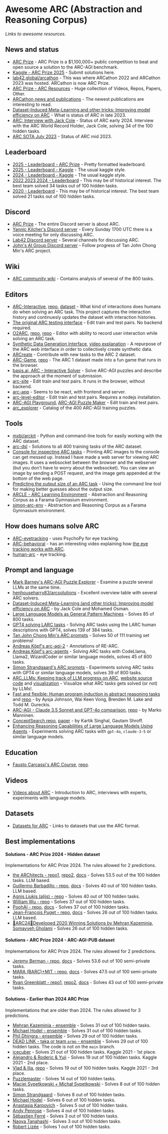 # Awesome ARC (Abstraction and Reasoning Corpus)

*Links to awesome resources.* 

## News and status

* [ARC Prize](https://arcprize.org/) - ARC Prize is a $1,100,000+ public competition to beat and open source a solution to the ARC-AGI benchmark.
* [Kaggle - ARC Prize 2025](https://www.kaggle.com/competitions/arc-prize-2025) - Submit solutions here.
* [lab42.global/arcathon](https://lab42.global/arcathon/) - This was where ARCathon 2022 and ARCathon 2023 was hosted. ARCathon is now ARC Prize.
* [ARC Prize - ARC Resources](https://docs.google.com/spreadsheets/d/1fR4cgjY1kNKN_dxiidBQbyT6Gv7_Ko7daKOjlYojwTY/edit?gid=658867951#gid=658867951) - Huge collection of Videos, Repos, Papers, Other.
* [ARCathon news and publications](https://lab42.global/arcathon/updates/) - The newest publications are interesting to read.
* [Dataset-Induced Meta-Learning and other tricks: Improving model efficiency on ARC](https://lab42.global/community-post-model-efficiency/) - What is status of ARC in late 2023.
* [ARC: Interview with Jack Cole](https://lab42.global/community-interview-jack-cole/) - Status of ARC early 2024. Interview with the ARC World Record Holder, Jack Cole, solving 34 of the 100 hidden tasks.
* [ARC SOTA July 2023](https://lab42.global/community-2023-july-arc-sota/) - Status of ARC mid 2023.

## Leaderboard

* [2025 - Leaderboard - ARC Prize](https://arcprize.org/leaderboard) - Pretty formatted leaderboard.
* [2025 - Leaderboard - Kaggle](https://www.kaggle.com/competitions/arc-prize-2025/leaderboard) - The usual kaggle style. 
* [2024 - Leaderboard - Kaggle](https://www.kaggle.com/competitions/arc-prize-2024/leaderboard) - The usual kaggle style. 
* [2022,2023,2024 - Leaderboard](https://lab42.global/arcathon/leaderboard/) - This may be of historical interest. The best team solved 34 tasks out of 100 hidden tasks. 
* [2020 - Leaderboard](https://www.kaggle.com/competitions/abstraction-and-reasoning-challenge/leaderboard) - This may be of historical interest. The best team solved 21 tasks out of 100 hidden tasks.

## Discord

* [ARC Prize](https://discord.gg/9b77dPAmcA) - The entire Discord server is about ARC.
* [Yannic Kilcher's Discord server](https://ykilcher.com/discord) - Every Sunday 1700 UTC there is a voice meeting for only discussing ARC.
* [Lab42 Discord server](https://discord.gg/waRCYPEc6C) - Several channels for discussing ARC.
* [John's AI Group Discord server](https://discord.gg/bzp87AHJy5) - Follow progress of Tan John Chong Min's ARC project.


## Wiki

* [ARC community wiki](https://github.com/arc-community/arc/wiki) - Contains analysis of several of the 800 tasks.


## Editors

* [ARC-Interactive](https://neoneye.github.io/arc/), [repo](https://github.com/neoneye/ARC-Interactive), [dataset](https://github.com/neoneye/ARC-Interactive-History-Dataset) - What kind of interactions does humans do when solving an ARC task. This project captures the interaction history and continuesly updates the dataset with interaction histories.
* [The original ARC testing interface](https://github.com/fchollet/ARC-AGI/tree/master/apps) - Edit train and test pairs. No backend required.
* [O2ARC](https://o2arc.com/), [repo](https://github.com/GIST-DSLab/O2ARC_V2), [repo](https://github.com/KSB21ST/MINI-ARC/) - Editor with ability to record user interaction while solving an ARC task.
* [Synthetic Data Generation Interface](https://github.com/artnoage/ARC-AGI-2), [video explanation](https://www.youtube.com/watch?v=iEg6zdMM_K4) - A repurpose of the ARC web interface in order to collectively create synthetic data.
* [ARCreate](https://arc-editor.lab42.global/) - Contribute with new tasks to the ARC 2 dataset.
* [ARC-Game](https://volotat.github.io/ARC-Game/), [repo](https://github.com/volotat/ARC-Game) - The ARC 1 dataset made into a fun game that runs in the browser.
* [basis.ai, ARC - Interactive Solver](https://www.basis.ai/arc_interface/solver) - Solve ARC-AGI puzzles and describe the approach at the moment of submission.
* [arc-site](https://github.com/victorvikram/arc-site) - Edit train and test pairs. It runs in the browser, without backend.
* [arc-app](https://github.com/victorvikram/arc-app) - Seems to be react, with frontend and server.
* [arc-level-editor](https://github.com/arc-community/arc-level-editor) - Edit train and test pairs. Requires a nodejs installation.
* [ARC-AGI Playground](https://arcplayground.com/), [ARC-AGI Puzzle Maker](https://arc-agi-puzzle-maker.vercel.app/) - Edit train and test pairs.
* [arc_explorer](https://lewish.io/arc-explorer/) - Catalog of the 400 ARC-AGI training puzzles.


## Tools

* [mxbi/arckit](https://github.com/mxbi/arckit) - Python and command-line tools for easily working with the ARC dataset.
* [arc-dsl](https://github.com/michaelhodel/arc-dsl) - Solutions to all 400 training tasks of the ARC dataset.
* [Console for inspecting ARC tasks](https://github.com/neoneye/arc-console) - Printing ARC images to the console can get messed up. Instead I have made a web server for viewing ARC images. It uses a websocket between the browser and the webserver (but you don't have to worry about the websocket). You can view an image by sending a POST request, and the image gets appended at the bottom of the web page.
* [Predicting the output size of an ARC task](https://github.com/neoneye/arc-output-size) - Using the command line tool for making better guesses about the output size.
* [ARCLE - ARC Learning Environment](https://github.com/ConfeitoHS/arcle) - Abstraction and Reasoning Corpus as a Farama Gymnasium environment.
* [simon-arc-env](https://github.com/neoneye/simon-arc-env) - Abstraction and Reasoning Corpus as a Farama Gymnasium environment.

## How does humans solve ARC

* [ARC-eyetracking](https://github.com/lbakst/ARC-eyetracking) - uses PsychoPy for eye tracking.
* [ARC-behavioral](https://github.com/ahn-cj/ARC-behavioral) - has an interesting video explaining how [the eye tracking works with ARC](https://github.com/ahn-cj/ARC-behavioral/blob/main/demo/training/mturk_tutorial.mov).
* [human-arc](https://github.com/MichaelPascale/human-arc) - eye tracking.

## Prompt and language

* [Mark Barney's ARC-AGI Puzzle Explorer](https://arc.markbarney.net/) - Examine a puzzle several LLMs at the same time.
* [henhouseharry83/arcsolutions](https://github.com/henhouseharry83/arcsolutions) - Excellent overview table with several ARC solvers.
* [Dataset-Induced Meta-Learning (and other tricks): Improving model efficiency on ARC](https://lab42.global/community-post-model-efficiency/) - by 
Jack Cole and Mohamed Osman.
* [Large Language Models as General Pattern Machines](https://general-pattern-machines.github.io/) - Solves 85 of 800 tasks.
* [GPT4 solving LARC tasks](https://github.com/evanthebouncy/larc_gpt4) - Solving ARC tasks using the LARC human descriptions with GPT4, solves 139 of 384 tasks.
* [Tan John Chong Min's ARC prompts](https://github.com/tanchongmin/ARC-Challenge) - Solves 50 of 111 training set problems!
* [Andreas Köpf's arc-agi-2](https://github.com/open-thought/arc-agi-2) - Annotations of RE-ARC.
* [Andreas Köpf's arc-agents](https://github.com/andreaskoepf/arc-agents) - Solving ARC tasks with CodeLlama, Llama2, WizardCoder or similar language models, solves 45 of 800 tasks.
* [Simon Strandgaard's ARC prompts](https://github.com/neoneye/arc-prompt) - Experiments solving ARC tasks with GPT4 or similar language models, solves 39 of 800 tasks.
* [ARC_LLMs: Keeping track of LLM progress on ARC](https://github.com/alxndrTL/ARC_LLMs), [website source code](https://github.com/alxndrTL/alxndrTL.github.io/tree/master/ARC) and [visualization](https://alxndrtl.github.io/ARC/) - Visualize what ARC tasks gets solved (or not) by LLMs!.
* [Fast and flexible: Human program induction in abstract reasoning tasks](https://arc-visualizations.github.io/) and [repo](https://github.com/arc-visualizations/arc-visualizations.github.io) - by Aysja Johnson, Wai Keen Vong, Brenden M. Lake and Todd M. Gureckis.
* [ARC-AGI - Claude 3.5 Sonnet and GPT-4o comparison](https://mesokosmos.notion.site/ARC-AGI-Claude-3-5-Sonnet-and-GPT-4o-comparison-1d90907ca1784832a0acc315882b1dc2), [repo](https://github.com/markomanninen/ARC-AGI/tree/master/test) - by Marko Manninen.
* [ConceptSearch repo](https://github.com/kksinghal/concept-search), [paper](https://arxiv.org/abs/2412.07322) - by Kartik Singhal, Gautam Shroff.
* [Enhancing Reasoning Capabilities of Large Language Models Using Agents](https://github.com/asw615/ARC-AGI-Multiagents) - Experiments solving ARC tasks with `gpt-4o`, `claude-3-5` or similar language models.

## Education

* [Fausto Carcassi's ARC Course](https://faustocarcassi.com/arc-course/other_pages/introduction.html), [repo](https://github.com/thelogicalgrammar/arc-course).

## Videos

* [Videos about ARC](https://github.com/neoneye/arc-notes/tree/main/videos%20about%20arc) - Introduction to ARC, interviews with experts, experiments with language models.


## Datasets

* [Datasets for ARC](https://github.com/neoneye/arc-notes/tree/main/datasets) - Links to datasets that use the ARC format.

## Best implementations

#### Solutions - ARC Prize 2024 - Hidden dataset

Implementations for ARC Prize 2024. The rules allowed for 2 predictions.

* [the ARChitects - repo1](https://github.com/da-fr/arc-prize-2024/tree/main), [repo2](https://www.kaggle.com/code/gregkamradt/arc-prize-v8/notebook?scriptVersionId=211457842), [docs](https://github.com/da-fr/arc-prize-2024/blob/main/the_architects.pdf) - Solves 53.5 out of the 100 hidden tasks. LLM based.
* [Guillermo Barbadillo - repo](https://github.com/ironbar/arc24), [docs](https://ironbar.github.io/arc24/05_Solution_Summary/) - Solves 40 out of 100 hidden tasks. LLM based.
* [Agnis Liukis (alijs) - repo](https://www.kaggle.com/code/gregkamradt/arc-prize-2024-solution-4th-place-score-40-811b72) - Solves 40 out of 100 hidden tasks.
* [William Wu - repo](https://www.kaggle.com/code/gregkamradt/small-sample-arc24) - Solves 37 out of 100 hidden tasks.
* [PoohAI - repo](https://www.kaggle.com/code/gregkamradt/arc-prize-2024-8th-place-solution), [docs](https://drive.google.com/file/d/1kTom9M54LVfLbPDQHpGgfUs3y1IYIpy2/view) - Solves 37 out of 100 hidden tasks.
* [Jean-François Puget - repo](https://github.com/jfpuget/ARC-AGI-Challenge-2024), [docs](https://github.com/jfpuget/ARC-AGI-Challenge-2024/blob/main/arc.pdf) - Solves 26 out of 100 hidden tasks. LLM based.
* [🧮ARC24🧠Developed 2020 Winning Solutions by Mehran Kazeminia, Somayyeh Gholami](https://www.kaggle.com/code/mehrankazeminia/3-arc24-developed-2020-winning-solutions) - Solves 26 out of 100 hidden tasks.

#### Solutions - ARC Prize 2024 - ARC-AGI-PUB dataset

Implementations for ARC Prize 2024. The rules allowed for 2 predictions.

* [Jeremy Berman - repo](https://www.kaggle.com/code/jerber/jeremy-arc), [docs](https://jeremyberman.substack.com/p/how-i-got-a-record-536-on-arc-agi) - Solves 53.6 out of 100 semi-private tasks.
* [MARA (BARC)+MIT - repo](https://www.kaggle.com/code/ekinakyurek/my-sub?scriptVersionId=205863014), [docs](https://ekinakyurek.github.io/papers/ttt.pdf) - Solves 47.5 out of 100 semi-private tasks.
* [Ryan Greenblatt - repo1](https://www.kaggle.com/code/rgreenblatt/rg-basic-ported-submission), [repo2](https://github.com/rgreenblatt/arc_draw_more_samples_pub), [docs](https://redwoodresearch.substack.com/p/getting-50-sota-on-arc-agi-with-gpt) - Solves 43 out of 100 semi-private tasks.


#### Solutions - Earlier than 2024 ARC Prize

Implementations that are older than 2024. The rules allowed for 3 predictions.

* [Mehran Kazeminia - ensemble](https://www.kaggle.com/code/mehrankazeminia/arc2023-end-to-end-v7) - Solves 31 out of 100 hidden tasks.
* [Michael Hodel - ensemble](https://www.kaggle.com/code/michaelhodel/arc-ensemble/notebook) - Solves 31 out of 100 hidden tasks.
* [Phil Dhingra - ensemble](https://www.kaggle.com/code/philipkd/arc-late-submission-1st-and-3rd-place-ensemble) - Solves 29 out of 100 hidden tasks.
* [DEAD LINK - taka or team `armo` - ensemble](https://github.com/tien2020le2020/arc_baseline/tree/arc_tree7) - Solves 29 out of 100 hidden tasks. The code is not on the `main` branch.
* [icecuber](https://github.com/top-quarks/ARC-solution) - Solves 21 out of 100 hidden tasks. Kaggle 2021 - 1st place.
* [Alejandro & Roderic & Yuji](https://github.com/alejandrodemiquel/ARC_Kaggle) - Solves 19 out of 100 hidden tasks. Kaggle 2021 - 2nd place.
* [Vlad & Ilia](https://www.kaggle.com/code/ilialar/3rd-place-end-to-end-solution/notebook), [repo](https://github.com/IliaLarchenko/abstract_reasoning) - Solves 19 out of 100 hidden tasks. Kaggle 2021 - 3rd place.
* [Puzzlemaster](https://github.com/artyompal/kaggle-abstract-reasoning) - Solves 14 out of 100 hidden tasks.
* [Maciej Sypetkowski + Michał Sypetkowski](https://github.com/maciej-sypetkowski/kaggle-arc-solution) - Solves 8 out of 100 hidden tasks.
* [Simon Strandgaard](https://github.com/loda-lang/loda-rust) - Solves 8 out of 100 hidden tasks.
* [Michael Hodel](https://github.com/michaelhodel/arc-dsl) - Solves 6 out of 100 hidden tasks.
* [Anastasia Karpovich](https://www.kaggle.com/code/user189546/5-crop-tasks-by-brute-force) - Solves 5 out of 100 hidden tasks.
* [Andy Penrose](https://www.kaggle.com/code/andypenrose/macro-dsl-for-arc-with-heuristic-search/notebook) - Solves 4 out of 100 hidden tasks.
* [Sébastien Ferré](https://github.com/sebferre/ARC-MDL) - Solves 3 out of 100 hidden tasks.
* [Naoya Tanahashi](https://github.com/Naoism/kaggle_Abstraction_and_Reasoning_Challenge) - Solves 3 out of 100 hidden tasks.
* [Robert Lizée](https://github.com/robertlizee/arc-solver) - Solves 1 out of 100 hidden tasks.
